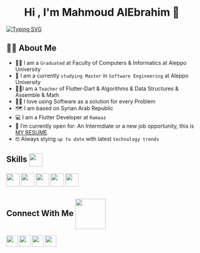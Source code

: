 <h1 align="center">Hi , I'm Mahmoud AlEbrahim 👋</h1>

[![Typing SVG](https://readme-typing-svg.demolab.com/?center=true&width=1000&lines=Master+in+software+engineering;Up+to+date+with+latest+trends;Trainer+|+Teacher;Algorithms+|+Problem+Solving+|+DS;Design+Patterns+|+SOLID+|+OOP)](https://git.io/typing-svg)

## 💁‍♂️ About Me
- 🧑‍🎓 I am a `Graduated` at Faculty of Computers & Informatics at Aleppo University
- 🏫 I am a currently `studying Master` in `Software Engineering` at Aleppo University
- 🧑‍🏫I am a `Teacher` of Flutter-Dart & Algorithms & Data Structures &  Assemble & Math
- 🧑‍💻 I love using Software as a solution for every Problem
- 🗺️ I am based on Syrian Arab Republic
- 💻 I am a Flutter Developer at `Ramaaz`
- 🤔 I’m currently open for: An Intermdiate or a new job opportunity, this is [MY RESUME](https://docs.google.com/document/d/1nrC7ZRsPEvFODNeKfreHjFIY4Oi2ZRJFUjqxy6nTbqI/edit?tab=t.0#heading=h.fy6x4udl86fx)
- 🤓 Always stying `up to date` with latest `technology trends`

## Skills <img src="https://camo.githubusercontent.com/ec5c8741e4ed88b1a5824e32558e15983dbaf6b46ca017418a32e39b4036ba3b/68747470733a2f2f6d65646961322e67697068792e636f6d2f6d656469612f51737347456d706b79454f684243623765312f67697068792e6769663f6369643d656366303565343761306e336769316266716e74716d6f62386739616964316f796a327772336473336d67373030626c267269643d67697068792e676966" width="35px" align="center">
<div>
<img src="https://raw.githubusercontent.com/rahulbanerjee26/githubAboutMeGenerator/main/icons/android.svg" width="35px">
<img src="https://www.svgrepo.com/show/303535/visual-studio-code-logo.svg" width="35px">
<img src="https://raw.githubusercontent.com/rahulbanerjee26/githubAboutMeGenerator/main/icons/flutter.svg" width="35px">
<img src="https://raw.githubusercontent.com/rahulbanerjee26/githubAboutMeGenerator/main/icons/dart.svg" width="35px">
<img src="https://raw.githubusercontent.com/rahulbanerjee26/githubAboutMeGenerator/main/icons/java.svg" width="35px">  
</div>

## Connect With Me <img src="https://raw.githubusercontent.com/ShahriarShafin/ShahriarShafin/main/Assets/handshake.gif" width="80px" align="center">
<div>
  <a href="https://www.linkedin.com/in/mahmoud-alebrahim" style="text-decoration:none">
    <img src="https://raw.githubusercontent.com/rahulbanerjee26/githubAboutMeGenerator/main/icons/linked-in-alt.svg" width="30px" style="border: none">
  </a>
  <a href="https://www.instagram.com/mahmoud_al_ebrahim?igsh=eHBlNDJjZGN1eXk2" style="text-decoration:none">
    <img src="https://raw.githubusercontent.com/rahulbanerjee26/githubAboutMeGenerator/main/icons/instagram.svg" width="30px" style="border: none">
  </a>
  <a href="https://www.github.com/Mahmoud-Al-Ebrahim" style="text-decoration:none">
    <img src="https://raw.githubusercontent.com/rahulbanerjee26/githubAboutMeGenerator/main/icons/github.svg" width="30px" style="border: none">
  </a>
  <a href="https://www.facebook.com/mahmoud.alebrahim.1?mibextid=ZbWKwL" style="text-decoration:none">
    <img src="https://raw.githubusercontent.com/rahulbanerjee26/githubAboutMeGenerator/main/icons/facebook.svg" width="30px" style="border: none">
  </a>
</div>
<!--
**Mahmoud-Al-Ebrahim/Mahmoud-Al-Ebrahim** is a ✨ _special_ ✨ repository because its `README.md` (this file) appears on your GitHub profile.

Here are some ideas to get you started:

- 🔭 I’m currently working on ...
- 🌱 I’m currently learning ...
- 👯 I’m looking to collaborate on ...
- 🤔 I’m looking for help with ...
- 💬 Ask me about ...
- 📫 How to reach me: ...
- 😄 Pronouns: ...
- ⚡ Fun fact: ...
-->
